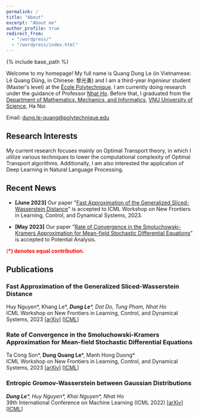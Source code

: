 ```yaml
---
permalink: /
title: "About"
excerpt: "About me"
author_profile: true
redirect_from: 
  - "/wordpress/"
  - "/wordpress/index.html"
---
```


{% include base_path %}

   
Welcome to my homepage! My full name is Quang Dung Le (in Vietnamese: Lê Quang Dũng, in Chinese: 黎光勇) and I am a third-year *Ingénieur* student (Master's level) at the [École Polytechnique](https://www.polytechnique.edu).  I am currently doing research under the guidance of Professor [Nhat Ho](https://nhatptnk8912.github.io/index.html). Before that, I graduated from the [Department of Mathematics, Mechanics, and Informatics](http://mim.hus.vnu.edu.vn), [VNU University of Science](http://hus.vnu.edu.vn), Ha Noi

Email: dung.le-quang@polytechnique.edu
## Research Interests 
My current research focuses mainly on Optimal Transport theory, in which I utilize various techniques to lower the computational complexity of Optimal Transport algorithms. Additionally, I am also interested the application of Deep Learning in Natural Language Processing. 
## Recent News
- **[June 2023]** Our paper "[Fast Approximation of the Generalized Sliced-Wasserstein Distance](https://openreview.net/pdf?id=u3JeFO8G8s)" is accepted to ICML Workshop on New Frontiers in Learning, Control, and Dynamical Systems, 2023.

- **[May 2023]** Our paper "[Rate of Convergence in the Smoluchowski-Kramers Approximation for Mean-field Stochastic Differential Equations](https://link.springer.com/content/pdf/10.1007/s11118-023-10078-5.pdf)" is accepted to Potential Analysis.

<span style="color:red"> (**\*) denotes equal contribution.** </span> <br/>
## Publications
### Fast Approximation of the Generalized Sliced-Wasserstein Distance
Huy Nguyen\*, Khang Le\*, *__Dung Le__\*, Dat Do, Tung Pham, Nhat Ho*<br/>
ICML Workshop on New Frontiers in Learning, Control, and Dynamical Systems, 2023  [[arXiv](https://arxiv.org/abs/2210.10268)] [[ICML](https://openreview.net/pdf?id=u3JeFO8G8s)]



### Rate of Convergence in the Smoluchowski-Kramers Approximation for Mean-field Stochastic Differential Equations
Ta Cong Son\*, __Dung Quang Le__\*, Manh Hong Duong*<br/>
ICML Workshop on New Frontiers in Learning, Control, and Dynamical Systems, 2023  [[arXiv](https://arxiv.org/abs/2210.10268)] [[ICML](https://openreview.net/pdf?id=u3JeFO8G8s)]



### Entropic Gromov-Wasserstein between Gaussian Distributions
*__Dung Le__\*, Huy Nguyen\*, Khai Nguyen\*, Nhat Ho*<br/>
39th International Conference on Machine Learning (ICML 2022)  [[arXiv](https://arxiv.org/abs/2108.10961)] [[ICML](https://proceedings.mlr.press/v162/le22a.html)]




